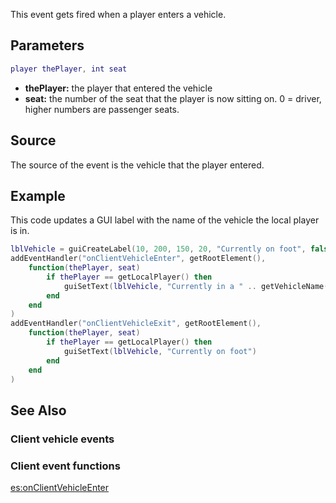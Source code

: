 This event gets fired when a player enters a vehicle.

Parameters
----------

``` lua
player thePlayer, int seat
```

-   **thePlayer:** the player that entered the vehicle
-   **seat:** the number of the seat that the player is now sitting on. 0 = driver, higher numbers are passenger seats.

Source
------

The source of the event is the vehicle that the player entered.

Example
-------

This code updates a GUI label with the name of the vehicle the local player is in.

``` lua
lblVehicle = guiCreateLabel(10, 200, 150, 20, "Currently on foot", false)
addEventHandler("onClientVehicleEnter", getRootElement(),
    function(thePlayer, seat)
        if thePlayer == getLocalPlayer() then
            guiSetText(lblVehicle, "Currently in a " .. getVehicleName(source))
        end
    end
)
addEventHandler("onClientVehicleExit", getRootElement(),
    function(thePlayer, seat)
        if thePlayer == getLocalPlayer() then
            guiSetText(lblVehicle, "Currently on foot")
        end
    end
)
```

See Also
--------

### Client vehicle events

### Client event functions

[es:onClientVehicleEnter](/docs/es:onClientVehicleEnter.md "wikilink")
